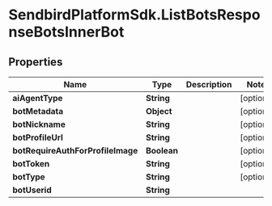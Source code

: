 # SendbirdPlatformSdk.ListBotsResponseBotsInnerBot

## Properties

Name | Type | Description | Notes
------------ | ------------- | ------------- | -------------
**aiAgentType** | **String** |  | [optional] 
**botMetadata** | **Object** |  | [optional] 
**botNickname** | **String** |  | [optional] 
**botProfileUrl** | **String** |  | [optional] 
**botRequireAuthForProfileImage** | **Boolean** |  | [optional] 
**botToken** | **String** |  | [optional] 
**botType** | **String** |  | [optional] 
**botUserid** | **String** |  | 


